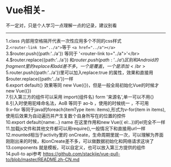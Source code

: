 # Vue相关-
不一定对，只是个人学习一点理解一点的记录，建议别看


----------------------------------------------------------------------------------------
  1.class 内部用空格隔开代表一次性应用多个不同的css样式</br>
  2.`<router-link to="../a">`等于 `<a href="../a"></a>`</br>
  3.$router.push({path:'../a'}) 等同于 '<router-link to="../a">'</br>
  4.$router.replace({path:'../a'}) 和$router.push({path:'../a'}) 区别和Android的fragment里的replace和add差不多，一个是覆盖，一个是添加</br>
  5.$router.push({path:'../a'})里可以加入replace:true 的属性，效果和直接用$router.replace({path:'../a'})一样</br>
  6.export default{} 效果等同 new Vue({})，但是一般全局初始化Vue的时候才new Vue({})</br>
  7.引入第三方的组件可以采用 import{组件名} form '来源名',单一可以不用{}</br>
  8.引入时使用驼峰命名法，AoB 等同于 ao-b ，使用的时候统一 <ao-b>，不可用<AoB> </br>
  9.v-for 等同于java的foreach(itemType item: items),形式为v-for(item in items),使用后效果为自动遍历并产生复数个自身所写在的位置的控件</br>
  10.export default{name:..} name 在这里作用和new Vue({ el:..})的el完全不一样</br>
  11.加载js文件和其他文件都可以用require(),一般情况下和直接用url一样</br>
  12.mounted相当于activity里的 onCreate，生命周期里就一次，可以理解为界面刚刚出来的时候，和onCreate差不多，可以做数据初始化和网络请求这块了</br>
  13.components 就是模板，可以自定义，也可以放入第三方提供的组件</br>
  14.pull-to api参考 https://github.com/stackjie/vue-pull-to/blob/master/README.zh-CN.md</br>
  
